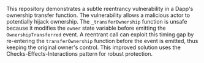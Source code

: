 This repository demonstrates a subtle reentrancy vulnerability in a Dapp's ownership transfer function.  The vulnerability allows a malicious actor to potentially hijack ownership. The `_transferOwnership` function is unsafe because it modifies the `owner` state variable before emitting the `OwnershipTransferred` event. A reentrant call can exploit this timing gap by re-entering the `transferOwnership` function before the event is emitted, thus keeping the original owner's control. This improved solution uses the Checks-Effects-Interactions pattern for robust protection.